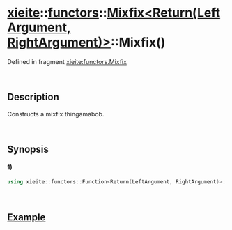 # [xieite](../../../../../../xieite.md)\:\:[functors](../../../../../../functors.md)\:\:[Mixfix<Return(LeftArgument, RightArgument)>](../../../../mixfix.md)\:\:Mixfix\(\)
Defined in fragment [xieite:functors.Mixfix](../../../../../../../src/functors/mixfix.cpp)

&nbsp;

## Description
Constructs a mixfix thingamabob.

&nbsp;

## Synopsis
#### 1)
```cpp
using xieite::functors::Function<Return(LeftArgument, RightArgument)>::Function;
```

&nbsp;

## [Example](../../../../function.md#Example)
